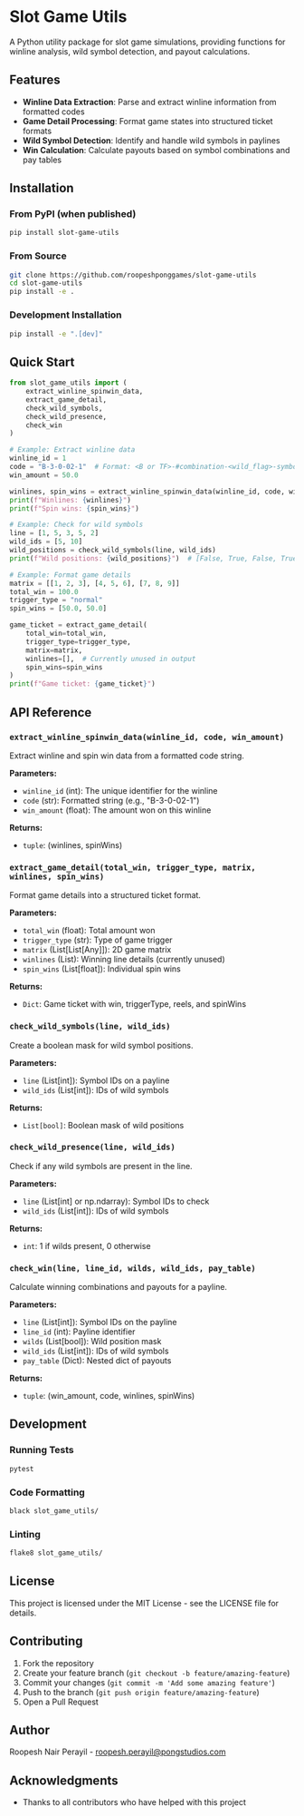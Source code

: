 # Slot Game Utils

A Python utility package for slot game simulations, providing functions for winline analysis, wild symbol detection, and payout calculations.

## Features

- **Winline Data Extraction**: Parse and extract winline information from formatted codes
- **Game Detail Processing**: Format game states into structured ticket formats
- **Wild Symbol Detection**: Identify and handle wild symbols in paylines
- **Win Calculation**: Calculate payouts based on symbol combinations and pay tables

## Installation

### From PyPI (when published)
```bash
pip install slot-game-utils
```

### From Source
```bash
git clone https://github.com/roopeshponggames/slot-game-utils
cd slot-game-utils
pip install -e .
```

### Development Installation
```bash
pip install -e ".[dev]"
```

## Quick Start

```python
from slot_game_utils import (
    extract_winline_spinwin_data,
    extract_game_detail,
    check_wild_symbols,
    check_wild_presence,
    check_win
)

# Example: Extract winline data
winline_id = 1
code = "B-3-0-02-1"  # Format: <B or TF>-#combination-<wild_flag>-symbol_id-multiplier
win_amount = 50.0

winlines, spin_wins = extract_winline_spinwin_data(winline_id, code, win_amount)
print(f"Winlines: {winlines}")
print(f"Spin wins: {spin_wins}")

# Example: Check for wild symbols
line = [1, 5, 3, 5, 2]
wild_ids = [5, 10]
wild_positions = check_wild_symbols(line, wild_ids)
print(f"Wild positions: {wild_positions}")  # [False, True, False, True, False]

# Example: Format game details
matrix = [[1, 2, 3], [4, 5, 6], [7, 8, 9]]
total_win = 100.0
trigger_type = "normal"
spin_wins = [50.0, 50.0]

game_ticket = extract_game_detail(
    total_win=total_win,
    trigger_type=trigger_type,
    matrix=matrix,
    winlines=[],  # Currently unused in output
    spin_wins=spin_wins
)
print(f"Game ticket: {game_ticket}")
```

## API Reference

### `extract_winline_spinwin_data(winline_id, code, win_amount)`

Extract winline and spin win data from a formatted code string.

**Parameters:**
- `winline_id` (int): The unique identifier for the winline
- `code` (str): Formatted string (e.g., "B-3-0-02-1")
- `win_amount` (float): The amount won on this winline

**Returns:**
- `tuple`: (winlines, spinWins)

### `extract_game_detail(total_win, trigger_type, matrix, winlines, spin_wins)`

Format game details into a structured ticket format.

**Parameters:**
- `total_win` (float): Total amount won
- `trigger_type` (str): Type of game trigger
- `matrix` (List[List[Any]]): 2D game matrix
- `winlines` (List): Winning line details (currently unused)
- `spin_wins` (List[float]): Individual spin wins

**Returns:**
- `Dict`: Game ticket with win, triggerType, reels, and spinWins

### `check_wild_symbols(line, wild_ids)`

Create a boolean mask for wild symbol positions.

**Parameters:**
- `line` (List[int]): Symbol IDs on a payline
- `wild_ids` (List[int]): IDs of wild symbols

**Returns:**
- `List[bool]`: Boolean mask of wild positions

### `check_wild_presence(line, wild_ids)`

Check if any wild symbols are present in the line.

**Parameters:**
- `line` (List[int] or np.ndarray): Symbol IDs to check
- `wild_ids` (List[int]): IDs of wild symbols

**Returns:**
- `int`: 1 if wilds present, 0 otherwise

### `check_win(line, line_id, wilds, wild_ids, pay_table)`

Calculate winning combinations and payouts for a payline.

**Parameters:**
- `line` (List[int]): Symbol IDs on the payline
- `line_id` (int): Payline identifier
- `wilds` (List[bool]): Wild position mask
- `wild_ids` (List[int]): IDs of wild symbols
- `pay_table` (Dict): Nested dict of payouts

**Returns:**
- `tuple`: (win_amount, code, winlines, spinWins)

## Development

### Running Tests
```bash
pytest
```

### Code Formatting
```bash
black slot_game_utils/
```

### Linting
```bash
flake8 slot_game_utils/
```

## License

This project is licensed under the MIT License - see the LICENSE file for details.

## Contributing

1. Fork the repository
2. Create your feature branch (`git checkout -b feature/amazing-feature`)
3. Commit your changes (`git commit -m 'Add some amazing feature'`)
4. Push to the branch (`git push origin feature/amazing-feature`)
5. Open a Pull Request

## Author

Roopesh Nair Perayil - roopesh.perayil@pongstudios.com

## Acknowledgments

- Thanks to all contributors who have helped with this project